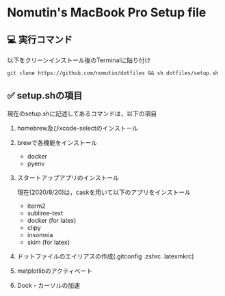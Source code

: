 # Nomutin's MacBook Pro Setup file
## 💻 実行コマンド
以下をクリーンインストール後のTerminalに貼り付け
```
git clone https://github.com/nomutin/dotfiles && sh dotfiles/setup.sh
```

## ✅ setup.shの項目
現在のsetup.shに記述してあるコマンドは，以下の項目

1. homebrew及びxcode-selectのインストール
2. brewで各機能をインストール
	
	- docker
	- pyenv 


3. スタートアップアプリのインストール

	現在(2020/8/20)は，caskを用いて以下のアプリをインストール

	- iterm2
	- sublime-text
	- docker (for latex)
	- clipy
	- insomnia
	- skim (for latex)

4. ドットファイルのエイリアスの作成(.gitconfig .zshrc .latexmkrc)

5. matplotlibのアクティベート

6. Dock・カーソルの加速
